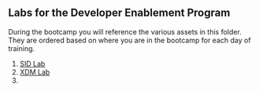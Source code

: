 ## Labs for the Developer Enablement Program

During the bootcamp you will reference the various assets in this folder.  They are ordered based on where you are in the bootcamp for each day of training.

1. [SID Lab](SID%20Lab)
2. [XDM Lab](XDM%20)
3. 
